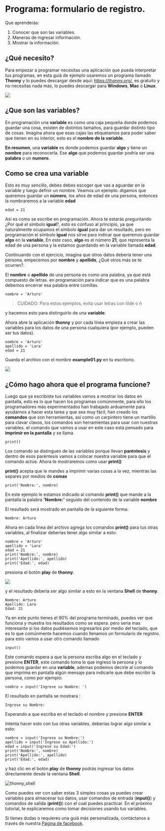 # Programa: formulario de registro.

Que aprenderás:
 1. Conocer que son las variables.
 2. Maneras de ingresar información.
 3. Mostrar la información.

## ¿Qué necesito?

Para empezar a programar necesitas una aplicación que pueda interpretar tus programas, en esta guiá de ejemplo usaremos un programa llamado **Thonny** y lo puedes descargar desde aquí: https://thonny.org/, es gratuito y no necesitas nada más, lo puedes descargar para **Windows**, **Mac** o **Linux**.

![](https://lh3.googleusercontent.com/PxjHlTnLQ69aecmR5E856Mj_ybfASOlvrXvByHf4ZTGaskj646exYfZk57dAkkpQaZJOBaoRJ63GQv_UBnkS7FseqD7w8V5J1ecAUpGMPGH6wYc4VQ-JMgxSivb20M1dqMCeD9qvklr4pQFRggYRcq0LobFoyk2ZHTCoYcioJNlC7vLhSiqR16shhKkiG5jOLPh03IGfekgUo6MjfpQO77sNpD0H-SNy8zStFOBNl7UbQWkJI042BU-Zg0W1T8wsdMkVQ0VAOxOsr59da6mfPKqUlSCmh0ClveeCVJk3Ov5HgCyRvz5pScuBxEz1VOof1JoJMA5XKgQjErGKRW_hNMuIehKxmxUjUubM5hWoi_idawa6nEMeuxy44_YVvguBfmq-8u_B5L2f-XD9hqlLnjTWwIaeh9dQLxIAoRe3GLKdE4K64TQ3w8WsdoqQVI46kMMQbCA2VtNhJflesgoKuc1e37Ryl5O_oFUluY96X22ubzHXBxZH9b542VnVCky9OttYsIafwKUSaRhLiJQKGpDrgD5y7r6OoMux_MXCzivfj8WmzxU7j07d8nqdtaAD6peG2OQYC5djWaLVk0urae3ZjyslFhbf3szETxo-rx9G1SsTr60ORusSXlgvWzjcs-c-fcIS--U8Cl9YgRgo-Ulqn5eKzuUgnFqFIwp8T5ppsGrcfLLfOkpMaypwQ6lZLoGxSc3NrpzCsQ6c6w8JVeZl=w479-h405-no?pageId=102396338536413597633)

## ¿Que son las variables?

En programación una **variable** es como una caja pequeña donde podemos guardar una cosa, existen de distintos tamaños, para guardar distinto tipo de cosas. Imagina ahora que esas cajas las etiquetamos para poder saber que tienen en su interior, esto es el **nombre de la variable**.

**En resumen**, una **variable** es donde podemos guardar **algo** y tiene un **nombre** para reconocerla. Ese **algo** que podemos guardar podría ser una **palabra** o un **numero**.

## Como se crea una variable

Esto es muy sencillo, debes debes escoger que vas a aguardar en la variable y luego definir un nombre. Veamos un ejemplo: digamos que queremos guardar un **número**, los años de edad de una persona,  entonces la nombraremos a la variable **edad**

    edad = 21

Así es como se escribe en programación. Ahora te estarás preguntando ¿Por qué el símbolo **igual**?, esto es confuso al principio, ya que naturalmente ocupamos el símbolo **igual** para dar un resultado, pero en programación el símbolo **igual** nos sirve para indicar que queremos guardar **algo** en la **variable**, En este caso, **algo** es el número **21**, que representa la edad de una persona y la estamos guardando en la variable llamada **edad**.

Continuando con el ejercicio, imagina que otros datos debería tener una persona, empecemos por **nombre** y **apellido**, ¿Qué otros más se te ocurren?.

El **nombre** o **apellido** de una persona es como una palabra, ya que está compuesto de letras. en programación para indicar que es una palabra debemos encerrar esa palabra entre comillas.

    nombre = 'Arturo'

> CUIDADO: Para estos ejemplos, evita usar letras con tilde o ñ

y hacemos esto para distinguirlo de una **variable**.

Ahora abre la aplicación **thonny** y por cada línea empieza a crear las variables para los datos de una persona cualquiera (por ejemplo, pueden ser tus datos).

    nombre = 'Arturo'
    apellido = 'Lara'
    edad = 21

Guarda el archivo con el nombre **example01.py** en tu escritorio.

![](https://lh3.googleusercontent.com/Wycr7bJwFLZf-pK_ttdgxWMXF-oTeWtHste6GZcw3NjFfA8ncXX54SlHp-Osm-PIGNrTFyEumWpso7iPBD4xFcXif4GHvrOc7C6Twt3VUGYpPggYPZlVMwF0SZIBGiiGa4bbcWT0DjuIy4RdFtfiIUuHdTWEpTVG5G8nz-GZ5MVW2dqJ1ZYSoOD0tXqRGZwuatnKxF9aC7EHEDE483dbsbl_Im8l-WY8YVtVsyaFtWUZ8_fBv-RUBXULLzKKbQFmmCiUSckt4-nm7mxpaxbM1cDzBuZO7T4QpojojFq0yb517WEekiCwB6B86yPwg_faTKDqkIckkehsaxBCsgATAMxuaYZNj5EFpRXKXKJ9yqtqCxrQbdJeluz2MJMjWX4Up9ZDDxOaGNS6QHaptVOJq_kcsGb7CI51G6iqkMkpfK0VlvCwvWnym8W01LG7DtQLhyLCZ_0v0m9uVYIOc7cC6KdoXp9uutmZU7u-FRE0dFFLE-lmzcb8envjHP_FLMznSXi8XXoPqv_ClWVRhxhhq6Nn_tx50jEAoUBwNcFigwG5u1BmyTpVtW_z0qjTbJbtHPy4R8kFAVJ1cpMmPv5qZzWlp0f-eoaGw7HOCVyyKuE3LmObx17tOQs6XfAvRa855R62y4CO_VPk2XgQUTRuF1jDFIWbVdzDG1hr1yKfJbEhiFI1VbzohwKjDm8vA40ZhUTUsOcJuNC-YkZvIczq2lKT=w476-h65-no)

## ¿Cómo hago ahora que el programa funcione?

Luego que ya escribiste tus variables vamos a mostrar los datos en pantalla, esto es lo que hacen los programas comúnmente, para ello los programadores más experimentados han trabajado arduamente para ayudarnos a hacer esta tarea y que sea muy fácil, han creado los **comandos** que son herramientas, así como un carpintero tiene un martillo para clavar clavos, los comandos son herramientas para usar con nuestras variables. el comando que vamos a usar en este caso está pensado para **imprimir en la pantalla** y se llama

    print()

Los comando se distinguen de las variables porque llevan **paréntesis** y dentro de esos paréntesis vamos a colocar nuestra variable para que el comando actúe. Ahora te mostraremos como usar **print()**

**print()** acepta que le mandes a imprimir varias cosas a la vez, mientras las separes por medios de **comas**

    print('Nombre:', nombre)

En este ejemplo le estamos indicado al comando **print()** que mande a la pantalla la palabra **'Nombre:'** seguido del contenido de la variable **nombre**

El resultado será mostrado en pantalla de la siguiente forma:

    Nombre: Arturo

Ahora en cada línea del archivo agrega los comandos **print()** para tus otras variables, al finalizar deberías tener algo similar a esto:

    nombre = 'Arturo'
    apellido = 'Lara'
    edad = 21
    print('Nombre:', nombre)
    print('Apellido:', apellido)
    print('Edad:', edad)

presiona el botón **play** de **thonny**.

![](https://lh3.googleusercontent.com/yJpuwv9r0YYW4CYfEU0kaLeV34IGAqfQWC72rB_n4qiCld13tlv87e1yHTHQpm6px5cvmx-N5FqO48VQCeRU3tw_hd9SrBPnprN-pmMUIIYzmOcXTATeYvbIfm6PSpGmk2PwBAQEbOQjXSQcGuEpqW2NQwiDZ1iubKWFg_e414eM38_qIw6mL90XZSxfhwdI2Yl3VAlrk5dDwX73UXgund6vDArhb1lES5DTs11cm3YFCMSF2B92FOEJuByjD5oAVqnBAar7wPy27cxnZCfwsN84voChDjOHy3gQmN1GmK8v9isEvcme_QIiFX7nVnjNW9az1l_u8ZfxxK9kkzOAAMp77YObQIJUnLr8HnYuiGne5DlUEpfrrYveFiFtZqB1nUZtok_fmRHQXQXF4ZskGttGeuvZ4Q3Esz3sLS01kILlaLS5d8SHo2cgWR14YeoxeBZvDHFPmR6Lzab7mRqnUKb-W5DUVQrQELgncBxTOgQ9e62qEz8A5M4Sq5-6xfogSaUOgfUrujH0eA5HZuUbKjs9NgZyoXud7ob7OewxJ9OPAoRVsM24QsdbSGXlu4nM6scUrgQdx-jG8zQSjgXYT3629g1LggUcWpzQeFGcKbeYZgUfYnXDDnabCrsVztUTM4Wsg5tFOa5sgb-_QC9mH3FXFT6HuVqKQ7WGNIhCmxQP7PHFnAKuelhfSdTe4daLgcitMou-e44LGvGUhKAZGg1d=w478-h68-no?pageId=102396338536413597633)

y el resultado debería ser algo similar a esto en la ventana **Shell** de **thonny**.

    Nombre: Arturo
    Apellido: Lara
    Edad: 21

Ya en este punto tienes el 90% del programa terminado, puedes ver que funciona y muestra los resultados como se espera. pero seria mas interesante si los datos pudiésemos ingresarlos por medio del teclado, que es lo que comúnmente hacemos cuando llenamos un formulario de registro. para esto vamos a usar otro comando llamado        

    input()

Este comando espera a que la persona escriba algo en el teclado y presione **ENTER**, este comando toma lo que ingreso la persona y lo podemos guardar en una **variable**, ademas podemos decirle al comando que imprima en pantalla algún mensaje para indicarle que debe escribir la persona, como por ejemplo:

    nombre = input('Ingrese su Nombre: ')

El resultado en pantalla se mostrara :

    Ingrese su Nombre: 

Esperando a que escriba en el teclado el nombre y presione **ENTER**

Intenta hacer esto con tus otras variables, deberías lograr algo similar a esto:

    nombre = input('Ingrese su Nombre:')
    apellido = input('Ingrese su Apellido:')
    edad = input('Ingrese su Edad:')
    print('Nombre:', nombre)
    print('Apellido:', apellido)
    print('Edad:', edad)

y haz clic en el botón **play** de **thonny** podrás ingresar los datos directamente desde la ventana **Shell**.

![thonny_shell](https://lh3.googleusercontent.com/LbcrSPVhErEtm4BpfCI6P1tCPiaVe7iNYf-kc0z6di0_Q6wXqNl8aGx_pTOkk8klPiiRPFqnoolNlpgZfSzfwNMbR4qHPui4f1Np1UeUvoKDV5eXfdTKDf3aAVnUAvZqKiZYlLQYSr2gFFz0mYezESgle1ISJkuRwSMZOZoVd83ZLd18xHtePqJc7bKCDK0zKN9c6yGPAS2P4WwhbLyIpoVtbFbB5ktDXb0m724Gxo4U0QF8kK5M8ynJvyOiGAPYFYXigInDDAlQULkZHkx4r_hjkutPRKE6Vyrl5VKB7kMuGEzIv01scV-gIvsuEzMzc3ha-CoTG3zGTi7-gl8tZNWtOdOBdejdT5ID4kEfbEXU8pZagFkdgwtRNPKQTRPp5m96nt7HvLmYw569TBzPNg0x4WRO37KR5b4GkOpLj0O2fQn9ICFgjEP-RPWc72mKfWHPeXL7g9OZZ7i0edscRiXMSkuyY34otMELK8gQ57k5MrCjJa9REXJAEF6CSMu_yMT2ZrwrUGenmGGxCPlz0fAOxWNqiOIY-JdzH95AwUmLZVNJ6HcmLCwIAeVJldZkAViHkUCaLWluD8mH1EQqFGOCJgGom-heqCKHtOGvGXqU1csLcwqtgvtPYt9U9QgrXZBfVbJ4K-npcG0BF5uxst6rDmC9EK0SzchsPH7nhBOL1OFHQIFF6_ZgiJG98VvSytGdE-vmy2yDK1AvOKaLU_vE=w469-h170-no?pageId=102396338536413597633)

Como puedes ver con saber estas 3 simples cosas ya puedes crear variables para almacenar tus datos, usar comandos de entrada (**input()**) y comandos de salida (**print()**) con el cual puedes practicar. En el próximo tutorial, te explicaremos como tomar decisiones usando tus variables.

Si tienes dudas o requieres una guiá más personalizada, contáctanos a través de nuestra [Página de facebook](http://facebook.me/rdckgames).


<!--stackedit_data:
eyJoaXN0b3J5IjpbMTUzODU1MzUzNCwyMjg3ODMzMjMsLTE2Mz
QxNTU0MzgsLTE0NDM5NDAyNzksLTkxMDMyNzc3NSwyMDQzMDE3
NDgsLTExNTUwOTgwOTMsLTEzOTE2NTUyNzcsMTQ0Nzk4NjYxMi
wtMTk2NDkxMTM3OCw3NjQ2MDk0MDIsMTUwMjk2OTEzNSwtMzYw
MDc1MzQzLC0xMTQ0NTEzNTIxLDE3MTU1NDAyODUsLTIwODg3ND
Y2MTIsNzMwOTk4MTE2XX0=
-->
